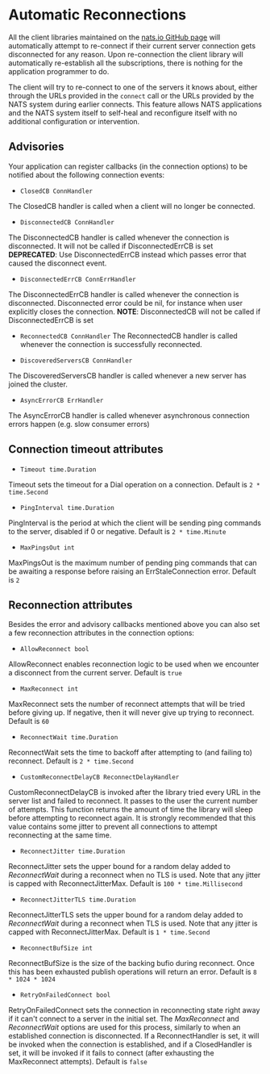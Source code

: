 # Automatic Reconnections

All the client libraries maintained on the [nats.io GitHub page](https://github.com/nats-io) will automatically attempt to re-connect if their current server connection gets disconnected for any reason. Upon re-connection the client library will automatically re-establish all the subscriptions, there is nothing for the application programmer to do.

The client will try to re-connect to one of the servers it knows about, either through the URLs provided in the `connect` call or the URLs provided by the NATS system during earlier connects. This feature allows NATS applications and the NATS system itself to self-heal and reconfigure itself with no additional configuration or intervention.

## Advisories

Your application can register callbacks (in the connection options) to be notified about the following connection events:

* `ClosedCB ConnHandler`

The ClosedCB handler is called when a client will no longer be connected.


* `DisconnectedCB ConnHandler`

The DisconnectedCB handler is called whenever the connection is disconnected. It will not be called if DisconnectedErrCB is set
**DEPRECATED**: Use DisconnectedErrCB instead which passes error that caused the disconnect event.

* `DisconnectedErrCB ConnErrHandler`

The DisconnectedErrCB handler is called whenever the connection is disconnected. Disconnected error could be nil, for instance when user explicitly closes the connection.
**NOTE**: DisconnectedCB will not be called if DisconnectedErrCB is set

* `ReconnectedCB ConnHandler`
The ReconnectedCB handler is called whenever the connection is successfully reconnected.

* `DiscoveredServersCB ConnHandler`

The DiscoveredServersCB handler is called whenever a new server has joined the cluster. 

* `AsyncErrorCB ErrHandler`
  
The AsyncErrorCB handler is called whenever asynchronous connection errors happen (e.g. slow consumer errors)

## Connection timeout attributes

* `Timeout time.Duration`

Timeout sets the timeout for a Dial operation on a connection. Default is `2 * time.Second`
	
* `PingInterval time.Duration`

PingInterval is the period at which the client will be sending ping commands to the server, disabled if 0 or negative. Default is `2 * time.Minute`

* `MaxPingsOut int`

MaxPingsOut is the maximum number of pending ping commands that can be awaiting a response before raising an ErrStaleConnection error. Default is `2`

## Reconnection attributes

Besides the error and advisory callbacks mentioned above you can also set a few reconnection attributes in the connection options:

* `AllowReconnect bool`

AllowReconnect enables reconnection logic to be used when we encounter a disconnect from the current server. Default is `true`

* `MaxReconnect int`

MaxReconnect sets the number of reconnect attempts that will be tried before giving up. If negative, then it will never give up trying to reconnect. Default is `60`

* `ReconnectWait time.Duration`

ReconnectWait sets the time to backoff after attempting to (and failing to) reconnect. Default is `2 * time.Second`

* `CustomReconnectDelayCB ReconnectDelayHandler`
  
CustomReconnectDelayCB is invoked after the library tried every URL in the server list and failed to reconnect. It passes to the user the current number of attempts. This function returns the amount of time the library will sleep before attempting to reconnect again. It is strongly recommended that this value contains some jitter to prevent all connections to attempt reconnecting at the same time.

* `ReconnectJitter time.Duration`
  
ReconnectJitter sets the upper bound for a random delay added to *ReconnectWait* during a reconnect when no TLS is used. Note that any jitter is capped with ReconnectJitterMax. Default is `100 * time.Millisecond`

* `ReconnectJitterTLS time.Duration`

ReconnectJitterTLS sets the upper bound for a random delay added to *ReconnectWait* during a reconnect when TLS is used. Note that any jitter is capped with ReconnectJitterMax. Default is `1 * time.Second`

* `ReconnectBufSize int`

ReconnectBufSize is the size of the backing bufio during reconnect. Once this has been exhausted publish operations will return an error. Default is `8 * 1024 * 1024`

* `RetryOnFailedConnect bool`

RetryOnFailedConnect sets the connection in reconnecting state right away if it can't connect to a server in the initial set. The *MaxReconnect* and *ReconnectWait* options are used for this process, similarly to when an established connection is disconnected. If a ReconnectHandler is set, it will be invoked when the connection is established, and if a ClosedHandler is set, it will be invoked if it fails to connect (after exhausting the MaxReconnect attempts). Default is `false`